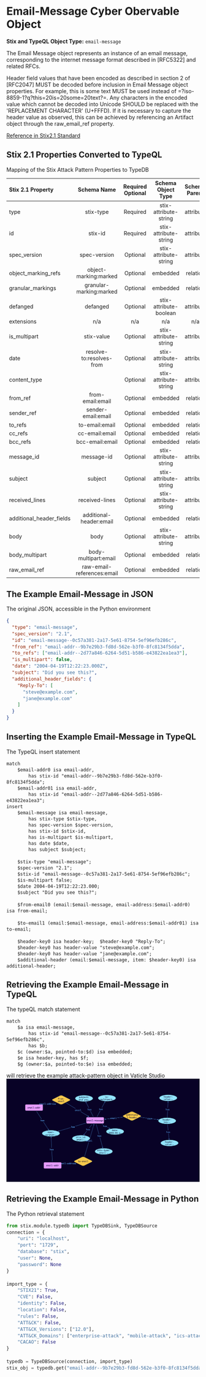 # Email-Message Cyber Obervable Object

**Stix and TypeQL Object Type:**  `email-message`

The Email Message object represents an instance of an email message, corresponding to the internet message format described in [RFC5322] and related RFCs.

Header field values that have been encoded as described in section 2 of [RFC2047] MUST be decoded before inclusion in Email Message object properties. For example, this is some text MUST be used instead of =?iso-8859-1?q?this=20is=20some=20text?=. Any characters in the encoded value which cannot be decoded into Unicode SHOULD be replaced with the 'REPLACEMENT CHARACTER' (U+FFFD). If it is necessary to capture the header value as observed, this can be achieved by referencing an Artifact object through the raw_email_ref property.

[Reference in Stix2.1 Standard](https://docs.oasis-open.org/cti/stix/v2.1/os/stix-v2.1-os.html#_grboc7sq5514)
## Stix 2.1 Properties Converted to TypeQL
Mapping of the Stix Attack Pattern Properties to TypeDB

|  Stix 2.1 Property    |           Schema Name             | Required  Optional  |      Schema Object Type | Schema Parent  |
|:--------------------|:--------------------------------:|:------------------:|:------------------------:|:-------------:|
|  type                 |            stix-type              |      Required       |  stix-attribute-string    |   attribute    |
|  id                   |             stix-id               |      Required       |  stix-attribute-string    |   attribute    |
|  spec_version         |           spec-version            |      Optional       |  stix-attribute-string    |   attribute    |
|  object_marking_refs  |      object-marking:marked        |      Optional       |   embedded     |relation |
|  granular_markings    |     granular-marking:marked       |      Optional       |   embedded     |relation |
| defanged |defanged |      Optional       |stix-attribute-boolean |   attribute    |
|  extensions           |               n/a                 |        n/a          |           n/a             |      n/a       |
| is_multipart  |stix-value |      Optional       |  stix-attribute-string    |   attribute    |
| date |resolve-to:resolves-from |      Optional       |  stix-attribute-string    |   attribute    |
| content_type | |      Optional       |  stix-attribute-string    |   attribute    |
| from_ref |from-email:email |      Optional       |   embedded     |relation |
| sender_ref |sender-email:email |      Optional       |   embedded     |relation |
| to_refs |to-email:email |      Optional       |   embedded     |relation |
| cc_refs |cc-email:email |      Optional       |   embedded     |relation |
| bcc_refs |bcc-email:email |      Optional       |   embedded     |relation |
| message_id  |message-id  |      Optional       |  stix-attribute-string    |   attribute    |
| subject |subject |      Optional       |  stix-attribute-string    |   attribute    |
| received_lines  |received-lines |      Optional       |  stix-attribute-string    |   attribute    |
| additional_header_fields |additional-header:email |      Optional       |   embedded     |relation |
| body |body |      Optional       |  stix-attribute-string    |   attribute    |
| body_multipart |body-multipart:email |      Optional       |   embedded     |relation |
| raw_email_ref |raw-email-references:email |      Optional       |   embedded     |relation |

## The Example Email-Message in JSON
The original JSON, accessible in the Python environment
```json
{
  "type": "email-message",      
  "spec_version": "2.1",      
  "id": "email-message--0c57a381-2a17-5e61-8754-5ef96efb286c",      
  "from_ref": "email-addr--9b7e29b3-fd8d-562e-b3f0-8fc8134f5dda",      
  "to_refs": ["email-addr--2d77a846-6264-5d51-b586-e43822ea1ea3"],      
  "is_multipart": false,      
  "date": "2004-04-19T12:22:23.000Z",      
  "subject": "Did you see this?",      
  "additional_header_fields": {      
    "Reply-To": [      
      "steve@example.com",      
      "jane@example.com"      
    ]      
  }      
}
```


## Inserting the Example Email-Message in TypeQL
The TypeQL insert statement
```typeql
match  
    $email-addr0 isa email-addr, 
        has stix-id "email-addr--9b7e29b3-fd8d-562e-b3f0-8fc8134f5dda";
    $email-addr01 isa email-addr, 
        has stix-id "email-addr--2d77a846-6264-5d51-b586-e43822ea1ea3";
insert 
    $email-message isa email-message,
        has stix-type $stix-type,
        has spec-version $spec-version,
        has stix-id $stix-id,
        has is-multipart $is-multipart,
        has date $date,
        has subject $subject;
    
    $stix-type "email-message";
    $spec-version "2.1";
    $stix-id "email-message--0c57a381-2a17-5e61-8754-5ef96efb286c";
    $is-multipart false;
    $date 2004-04-19T12:22:23.000;
    $subject "Did you see this?";
    
    $from-email0 (email:$email-message, email-address:$email-addr0) isa from-email;
    
    $to-email1 (email:$email-message, email-address:$email-addr01) isa to-email;
    
    $header-key0 isa header-key;  $header-key0 "Reply-To";
    $header-key0 has header-value "steve@example.com";
    $header-key0 has header-value "jane@example.com";
    $additional-header (email:$email-message, item: $header-key0) isa additional-header;
```

## Retrieving the Example Email-Message in TypeQL
The typeQL match statement

```typeql
match
    $a isa email-message,
        has stix-id "email-message--0c57a381-2a17-5e61-8754-5ef96efb286c",
        has $b;
    $c (owner:$a, pointed-to:$d) isa embedded;
    $e isa header-key, has $f;
    $g (owner:$a, pointed-to:$e) isa embedded;
```


will retrieve the example attack-pattern object in Vaticle Studio
![Email-Message Example](./img/email-message.png)

## Retrieving the Example Email-Message  in Python
The Python retrieval statement

```python
from stix.module.typedb import TypeDBSink, TypeDBSource
connection = {
    "uri": "localhost",
    "port": "1729",
    "database": "stix",
    "user": None,
    "password": None
}

import_type = {
    "STIX21": True,
    "CVE": False,
    "identity": False,
    "location": False,
    "rules": False,
    "ATT&CK": False,
    "ATT&CK_Versions": ["12.0"],
    "ATT&CK_Domains": ["enterprise-attack", "mobile-attack", "ics-attack"],
    "CACAO": False
}

typedb = TypeDBSource(connection, import_type)
stix_obj = typedb.get("email-addr--9b7e29b3-fd8d-562e-b3f0-8fc8134f5dda")
```

